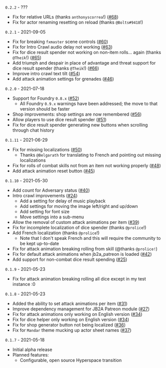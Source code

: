 `0.2.2` - ???
* Fix for relative URLs (thanks `anthonyscorrea`!) ([#68](https://github.com/wrycu/StarWarsFFG-Enhancements/issues/68))
* Fix for actor renaming resetting on reload (thanks `@Bolts#9418`!)

`0.2.1` - 2021-09-05
* Fix for breaking `fxmaster` scene controls ([#60](https://github.com/wrycu/StarWarsFFG-Enhancements/issues/60))
* Fix for Intro Crawl audio delay not working ([#63](https://github.com/wrycu/StarWarsFFG-Enhancements/issues/63))
* Fix for dice result spender not working on non-item rolls... again (thanks `@Theik`!) ([#65](https://github.com/wrycu/StarWarsFFG-Enhancements/issues/65))
* Add triumph and despair in place of advantage and threat support for dice result spender (thanks `@Theik`!) ([#66](https://github.com/wrycu/StarWarsFFG-Enhancements/issues/66))
* Improve intro crawl text tilt ([#54](https://github.com/wrycu/StarWarsFFG-Enhancements/pull/54))
* Add attack animation settings for grenades ([#46](https://github.com/wrycu/StarWarsFFG-Enhancements/issues/46))

`0.2.0` - 2021-07-18
* Support for Foundry `0.8.x` ([#52](https://github.com/wrycu/StarWarsFFG-Enhancements/issues/52))
    * All Foundry `0.9.x` warnings have been addressed; the move to that version should be faster
* Shop improvements: shop settings are now remembered ([#56](https://github.com/wrycu/StarWarsFFG-Enhancements/issues/56))
* Allow players to use dice result spender ([#51](https://github.com/wrycu/StarWarsFFG-Enhancements/issues/51))
* Fix for dice result spender generating new buttons when scrolling through chat history

`0.1.11` - 2021-06-29
* Fix for missing localizations ([#50](https://github.com/wrycu/StarWarsFFG-Enhancements/issues/50))
   * Thanks `@Belgarath` for translating to French and pointing out missing localizations
* Fix for rolls of combat skills not from an item not working properly ([#48](https://github.com/wrycu/StarWarsFFG-Enhancements/issues/48))
* Add attack animation reset button ([#45](https://github.com/wrycu/StarWarsFFG-Enhancements/issues/45))

`0.1.10` - 2021-05-30
* Add count for Adversary status ([#40](https://github.com/wrycu/StarWarsFFG-Enhancements/issues/40))
* Intro crawl improvements ([#24](https://github.com/wrycu/StarWarsFFG-Enhancements/issues/24))
    * Add a setting for delay of music playback
    * Add settings for moving the image left/right and up/down
    * Add setting for font size
    * Move settings into a sub-menu
* Allow the removal of custom attack animations per item ([#39](https://github.com/wrycu/StarWarsFFG-Enhancements/issues/39))
* Fix for incomplete localization of dice spender (thanks `@prolice`!)
* Add French localization (thanks `@prolice`!)
    * Note that I don't speak French and this will require the community to be kept up-to-date 
* Fix for attack animation breaking rolling from skill (@thanks `@prolice!`)
* Fix for default attack animations when jb2a_patreon is loaded ([#42](https://github.com/wrycu/StarWarsFFG-Enhancements/issues/42))
* Add support for non-combat dice result spending ([#25](https://github.com/wrycu/StarWarsFFG-Enhancements/issues/25))

`0.1.9` - 2021-05-23
* Fix for attack animation breaking rolling all dice except in my test instance :0

`0.1.8` - 2021-05-23
* Added the ability to set attack animations per item ([#31](https://github.com/wrycu/StarWarsFFG-Enhancements/issues/31))
* Improve dependency management for JB2A Patreon module ([#27](https://github.com/wrycu/StarWarsFFG-Enhancements/issues/27))
* Fix for attack animations only working on English version ([#34](https://github.com/wrycu/StarWarsFFG-Enhancements/issues/34))
* Fix for dice helper only working on English version ([#34](https://github.com/wrycu/StarWarsFFG-Enhancements/issues/34))
* Fix for shop generator button not being localized ([#36](https://github.com/wrycu/StarWarsFFG-Enhancements/issues/36))
* Fix for `Mandar` theme mucking up actor sheet names ([#37](https://github.com/wrycu/StarWarsFFG-Enhancements/issues/37))

`0.1.7` - 2021-05-18
* Initial alpha release
* Planned features:
    * Configurable, open source Hyperspace transition
